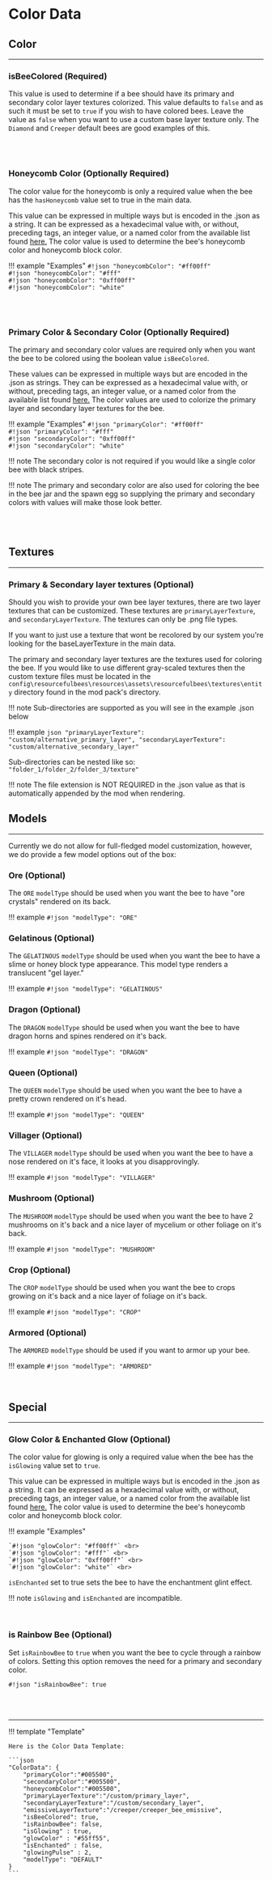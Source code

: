 # **Color Data**

## **Color**
***

### **isBeeColored** (Required)

This value is used to determine if a bee should have its primary and secondary color layer textures colorized. This value defaults to `false` and as such it must be set to `true` if you wish to have colored bees. Leave the value as `false` when you want to use a custom base layer texture only. The `Diamond` and `Creeper` default bees are good examples of this.

<br>
<br>

### **Honeycomb Color** (Optionally Required)

The color value for the honeycomb is only a required value when the bee has the `hasHoneycomb` value set to true in the main data.

This value can be expressed in multiple ways but is encoded in the .json as a string. It can be expressed as a hexadecimal value with, or without, preceding tags, an integer value, or a named color from the available list found [here.](https://github.com/Resourceful-Bees/ResourcefulBees/wiki/Optional-Colors-Names) The color value is used to determine the bee's honeycomb color and honeycomb block color.

!!! example "Examples"
	`#!json "honeycombColor": "#ff00ff"` <br>
	`#!json "honeycombColor": "#fff"` <br>
	`#!json "honeycombColor": "0xff00ff"` <br>
	`#!json "honeycombColor": "white"` <br>

<br>
<br>

### **Primary Color & Secondary Color** (Optionally Required)

The primary and secondary color values are required only when you want the bee to be colored using the boolean value `isBeeColored`.

These values can be expressed in multiple ways but are encoded in the .json as strings. They can be expressed as a hexadecimal value with, or without, preceding tags, an integer value, or a named color from the available list found [here.](https://github.com/Resourceful-Bees/ResourcefulBees/wiki/Optional-Colors-Names) The color values are used to colorize the primary layer and secondary layer textures for the bee.

!!! example "Examples"
	`#!json "primaryColor": "#ff00ff"` <br>
	`#!json "primaryColor": "#fff"` <br>
	`#!json "secondaryColor": "0xff00ff"` <br>
	`#!json "secondaryColor": "white"` <br>

!!! note
	The secondary color is not required if you would like a single color bee with black stripes.

!!! note
	The primary and secondary color are also used for coloring the bee in the bee jar and the spawn egg so supplying the primary and secondary colors with values will make those look better.

<br>
<br>

## **Textures**
***

### **Primary & Secondary layer textures** (Optional)

Should you wish to provide your own bee layer textures, there are two layer textures that can be customized. These textures are `primaryLayerTexture`, and `secondaryLayerTexture`. The textures can only be .png file types.

If you want to just use a texture that wont be recolored by our system you're looking for the baseLayerTexture in the main data.

The primary and secondary layer textures are the textures used for coloring the bee. If you would like to use different gray-scaled textures then the custom texture files must be located in the `config\resourcefulbees\resources\assets\resourcefulbees\textures\entity` directory found in the mod pack's directory.

!!! note
	Sub-directories are supported as you will see in the example .json below

!!! example
	```json
	"primaryLayerTexture": "custom/alternative_primary_layer",
	"secondaryLayerTexture": "custom/alternative_secondary_layer"
	```

Sub-directories can be nested like so: `"folder_1/folder_2/folder_3/texture"`

!!! note
	The file extension is NOT REQUIRED in the .json value as that is automatically appended by the mod when rendering.

## **Models**
***

Currently we do not allow for full-fledged model customization, however, we do provide a few model options out of the box:<br>


### **Ore** (Optional)

The `ORE` `modelType` should be used when you want the bee to have "ore crystals" rendered on its back.

!!! example
	`#!json "modelType": "ORE"`

### **Gelatinous** (Optional)

The `GELATINOUS` `modelType` should be used when you want the bee to have a slime or honey block type appearance. This model type renders a translucent "gel layer."

!!! example
	`#!json "modelType": "GELATINOUS"`

### **Dragon** (Optional)

The `DRAGON` `modelType` should be used when you want the bee to have dragon horns and spines rendered on it's back.

!!! example
	`#!json "modelType": "DRAGON"`

### **Queen** (Optional)

The `QUEEN` `modelType` should be used when you want the bee to have a pretty crown rendered on it's head.

!!! example
	`#!json "modelType": "QUEEN"`

### **Villager** (Optional)

The `VILLAGER` `modelType` should be used when you want the bee to have a nose rendered on it's face, it looks at you disapprovingly.

!!! example
	`#!json "modelType": "VILLAGER"`

### **Mushroom** (Optional)

The `MUSHROOM` `modelType` should be used when you want the bee to have 2 mushrooms on it's back and a nice layer of mycelium or other foliage on it's back.

!!! example
	`#!json "modelType": "MUSHROOM"`

### **Crop** (Optional)

The `CROP` `modelType` should be used when you want the bee to crops growing on it's back and a nice layer of foliage on it's back.

!!! example
	`#!json "modelType": "CROP"`

### **Armored** (Optional)

The `ARMORED` `modelType` should be used if you want to armor up your bee.

!!! example
	`#!json "modelType": "ARMORED"`

<br>

## **Special**
***

### **Glow Color & Enchanted Glow** (Optional)

The color value for glowing is only a required value when the bee has the `isGlowing` value set to `true`.

This value can be expressed in multiple ways but is encoded in the .json as a string. It can be expressed as a hexadecimal value with, or without, preceding tags, an integer value, or a named color from the available list found [here.](https://wiki.resourcefulbees.com/en/1.16.3/extra_stuff/color_names/) The color value is used to determine the bee's honeycomb color and honeycomb block color.

!!! example "Examples"

	`#!json "glowColor": "#ff00ff"` <br>
	`#!json "glowColor": "#fff"` <br>
	`#!json "glowColor": "0xff00ff"` <br>
	`#!json "glowColor": "white"` <br>

`isEnchanted` set to true sets the bee to have the enchantment glint effect.

!!! note
	`isGlowing` and `isEnchanted` are incompatible.

<br>

### **is Rainbow Bee** (Optional)

Set `isRainbowBee` to `true` when you want the bee to cycle through a rainbow of colors. Setting this option removes the need for a primary and secondary color.

`#!json "isRainbowBee": true`<br>

<br>
<br>

***

!!! template "Template"

	Here is the Color Data Template:

	```json
	"ColorData": {
		"primaryColor":"#005500",
		"secondaryColor":"#005500",
		"honeycombColor":"#005500",
		"primaryLayerTexture":"/custom/primary_layer",
		"secondaryLayerTexture":"/custom/secondary_layer",
		"emissiveLayerTexture":"/creeper/creeper_bee_emissive",
		"isBeeColored": true,
		"isRainbowBee": false,
		"isGlowing" : true,
		"glowColor" : "#55ff55",
		"isEnchanted" : false,
		"glowingPulse" : 2,
		"modelType": "DEFAULT"
	}
	```
<!--stackedit_data:
eyJoaXN0b3J5IjpbMTg3NjMwNTE0NCw4ODE1OTI0ODEsMzI2Nj
Q0NzYwXX0=
-->
